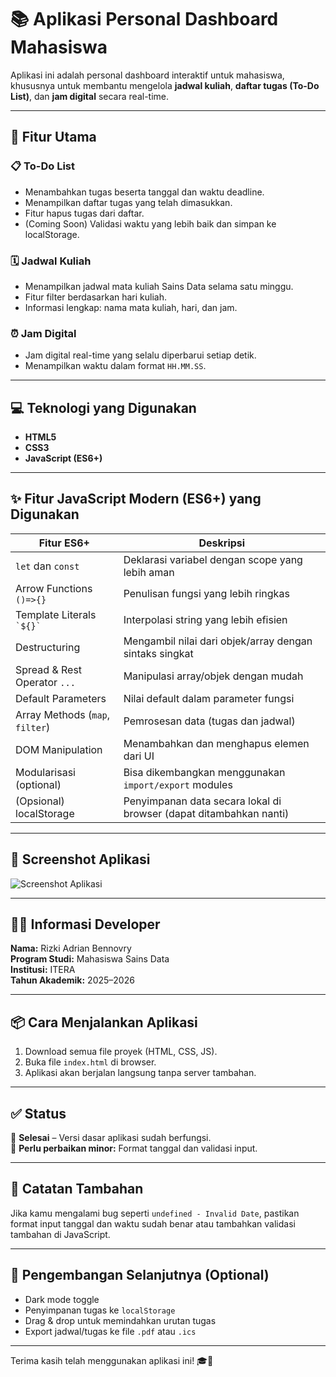 # 📚 Aplikasi Personal Dashboard Mahasiswa

Aplikasi ini adalah personal dashboard interaktif untuk mahasiswa, khususnya untuk membantu mengelola **jadwal kuliah**, **daftar tugas (To-Do List)**, dan **jam digital** secara real-time.

---

## 🚀 Fitur Utama

### 📋 To-Do List
- Menambahkan tugas beserta tanggal dan waktu deadline.
- Menampilkan daftar tugas yang telah dimasukkan.
- Fitur hapus tugas dari daftar.
- (Coming Soon) Validasi waktu yang lebih baik dan simpan ke localStorage.

### 🗓️ Jadwal Kuliah
- Menampilkan jadwal mata kuliah Sains Data selama satu minggu.
- Fitur filter berdasarkan hari kuliah.
- Informasi lengkap: nama mata kuliah, hari, dan jam.

### ⏰ Jam Digital
- Jam digital real-time yang selalu diperbarui setiap detik.
- Menampilkan waktu dalam format `HH.MM.SS`.

---

## 💻 Teknologi yang Digunakan

- **HTML5**
- **CSS3**
- **JavaScript (ES6+)**

---

## ✨ Fitur JavaScript Modern (ES6+) yang Digunakan

| Fitur ES6+                     | Deskripsi                                                                 |
|-------------------------------|--------------------------------------------------------------------------|
| `let` dan `const`             | Deklarasi variabel dengan scope yang lebih aman                         |
| Arrow Functions `()=>{}`      | Penulisan fungsi yang lebih ringkas                                     |
| Template Literals `` `${}` `` | Interpolasi string yang lebih efisien                                   |
| Destructuring                 | Mengambil nilai dari objek/array dengan sintaks singkat                  |
| Spread & Rest Operator `...`  | Manipulasi array/objek dengan mudah                                     |
| Default Parameters            | Nilai default dalam parameter fungsi                                     |
| Array Methods (`map`, `filter`) | Pemrosesan data (tugas dan jadwal)                                      |
| DOM Manipulation              | Menambahkan dan menghapus elemen dari UI                                |
| Modularisasi (optional)       | Bisa dikembangkan menggunakan `import/export` modules                   |
| (Opsional) localStorage       | Penyimpanan data secara lokal di browser (dapat ditambahkan nanti)      |

---

## 📸 Screenshot Aplikasi

![Screenshot Aplikasi](./image.png)

---

## 🧑‍🎓 Informasi Developer

**Nama:** Rizki Adrian Bennovry  
**Program Studi:** Mahasiswa Sains Data  
**Institusi:** ITERA  
**Tahun Akademik:** 2025–2026

---

## 📦 Cara Menjalankan Aplikasi

1. Download semua file proyek (HTML, CSS, JS).
2. Buka file `index.html` di browser.
3. Aplikasi akan berjalan langsung tanpa server tambahan.

---

## ✅ Status
📌 **Selesai** – Versi dasar aplikasi sudah berfungsi.  
🔧 **Perlu perbaikan minor:** Format tanggal dan validasi input.

---

## 📌 Catatan Tambahan
Jika kamu mengalami bug seperti `undefined - Invalid Date`, pastikan format input tanggal dan waktu sudah benar atau tambahkan validasi tambahan di JavaScript.

---

## 🔮 Pengembangan Selanjutnya (Optional)
- Dark mode toggle
- Penyimpanan tugas ke `localStorage`
- Drag & drop untuk memindahkan urutan tugas
- Export jadwal/tugas ke file `.pdf` atau `.ics`

---

Terima kasih telah menggunakan aplikasi ini! 🎓🚀
